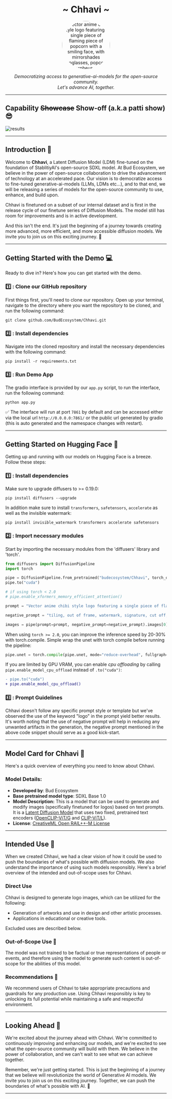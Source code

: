 <div align="center"><h1 align="center">~ Chhavi ~</h1><img src="https://huggingface.co/budecosystem/Chhavi/resolve/main/cool.png" alt="Vector anime chibi style logo featuring a single piece of flaming piece of popcorn with a smiling face, with mirrorshades sunglasses, popcorn as morpheus, clean composition, symmetrical" width=150 style="border-radius: 150px;"></div>


<p align="center"><i>Democratizing access to generative-ai-models for the open-source community.<br>Let's advance AI, together. </i></p>

---

## Capability ~~Showcase~~ Show-off (a.k.a patti show) 😎

![results](https://huggingface.co/budecosystem/Chhavi/resolve/main/demo.png)

---

<h2> Introduction 🎉 </h2>

Welcome to **Chhavi**, a Latent Diffusion Model (LDM) fine-tuned on the foundation of StablitiyAI's open-source SDXL model. At Bud Ecosystem, we believe in the power of open-source collaboration to drive the advancement of technology at an accelerated pace. Our vision is to democratize access to fine-tuned generative-ai-models (LLMs, LDMs etc...), and to that end, we will be releasing a series of models for the open-source community to use, enhance, and build upon.

Chhavi is finetuned on a subset of our internal dataset and is first in the release cycle of our finetune series of Diffusion Models. The model still has room for improvements and is in active development.

And this isn't the end. It's just the beginning of a journey towards creating more advanced, more efficient, and more accessible diffusion models. We invite you to join us on this exciting journey. 🚀

---

<h2>Getting Started with the Demo 💻</h2>

Ready to dive in? Here's how you can get started with the demo.

<h3>1️⃣ : Clone our GitHub repository</h3>

First things first, you'll need to clone our repository. Open up your terminal, navigate to the directory where you want the repository to be cloned, and run the following command:

```
git clone github.com/BudEcosystem/Chhavi.git
```

<h3>2️⃣ : Install dependencies</h3>

Navigate into the cloned repository and install the necessary dependencies with the following command:

```
pip install -r requirements.txt
```

<h3>3️⃣ : Run Demo App</h3>

The gradio interface is provided by our `app.py` script, to run the interface, run the following command:

```
python app.py
```

✅ The interface will run at port `7861` by default and can be accessed either via the local url `http://0.0.0.0:7861/` or the public url generated by gradio (this is auto generated and the namespace changes with restart).

---

<h2>Getting Started on Hugging Face 🤗</h2>

Getting up and running with our models on Hugging Face is a breeze. Follow these steps:

<h3>1️⃣ : Install dependencies</h3>

Make sure to upgrade diffusers to >= 0.19.0:
```
pip install diffusers --upgrade
```

In addition make sure to install `transformers`, `safetensors`, `accelerate` as well as the invisible watermark:
```
pip install invisible_watermark transformers accelerate safetensors
```

<h3> 2️⃣ : Import necessary modules</h3>

Start by importing the necessary modules from the 'diffusers' library and 'torch'.

```py
from diffusers import DiffusionPipeline
import torch

pipe = DiffusionPipeline.from_pretrained("budecosystem/Chhavi", torch_dtype=torch.float16, use_safetensors=True)
pipe.to("cuda")

# if using torch < 2.0
# pipe.enable_xformers_memory_efficient_attention()

prompt = "Vector anime chibi style logo featuring a single piece of flaming piece of popcorn with a smiling face, with mirrorshades sunglasses, popcorn as morpheus, clean composition, symmetrical"

negative_prompt = "tiling, out of frame, watermark, signature, cut off, low contrast, underexposed, overexposed, bad art, beginner, amateur"

images = pipe(prompt=prompt, negative_prompt=negative_prompt).images[0]
```

When using `torch >= 2.0`, you can improve the inference speed by 20-30% with torch.compile. Simple wrap the unet with torch compile before running the pipeline:
```py
pipe.unet = torch.compile(pipe.unet, mode="reduce-overhead", fullgraph=True)
```

If you are limited by GPU VRAM, you can enable *cpu offloading* by calling `pipe.enable_model_cpu_offload`
instead of `.to("cuda")`:

```diff
- pipe.to("cuda")
+ pipe.enable_model_cpu_offload()
```

<h3> 3️⃣ : Prompt Guidelines</h3>


Chhavi doesn't follow any specific prompt style or template but we've observed the use of the keyword "logo" in the prompt yield better results. It's worth noting that the use of negative prompt will help in reducing any unwanted artifacts in the generation, the negative prompt mentioned in the above code snippet should serve as a good kick-start.

---

<h2>Model Card for Chhavi 📄</h2>

Here's a quick overview of everything you need to know about Chhavi.

<h3>Model Details:</h3>


- **Developed by**: Bud Ecosystem
- **Base pretrained model type**: SDXL Base 1.0
- **Model Description:** This is a model that can be used to generate and modify images (specifically finetuned for logos) based on text prompts. It is a [Latent Diffusion Model](https://arxiv.org/abs/2112.10752) that uses two fixed, pretrained text encoders ([OpenCLIP-ViT/G](https://github.com/mlfoundations/open_clip) and [CLIP-ViT/L](https://github.com/openai/CLIP/tree/main)).
- **License**: [CreativeML Open RAIL++-M License](https://huggingface.co/budecosystem/Chhavi/blob/main/LICENSE.md)

---

<h2>Intended Use 💼</h2>

When we created Chhavi, we had a clear vision of how it could be used to push the boundaries of what's possible with diffusion models. We also understand the importance of using such models responsibly. Here's a brief overview of the intended and out-of-scope uses for Chhavi.

<h3>Direct Use</h3>

Chhavi is designed to generate logo images, which can be utilized for the following: 

- Generation of artworks and use in design and other artistic processes.
- Applications in educational or creative tools.


Excluded uses are described below.

<h3>Out-of-Scope Use 🚩</h3>

The model was not trained to be factual or true representations of people or events, and therefore using the model to generate such content is out-of-scope for the abilities of this model.

<h3>Recommendations 🧠</h3>

We recommend users of Chhavi to take appropriate precautions and guardrails for any production use. Using Chhavi responsibly is key to unlocking its full potential while maintaining a safe and respectful environment.

---

<h2>Looking Ahead 👀</h2>

We're excited about the journey ahead with Chhavi. We're committed to continuously improving and enhancing our models, and we're excited to see what the open-source community will build with them. We believe in the power of collaboration, and we can't wait to see what we can achieve together.

Remember, we're just getting started. This is just the beginning of a journey that we believe will revolutionize the world of Generative AI models. We invite you to join us on this exciting journey. Together, we can push the boundaries of what's possible with AI. 🚀

---
